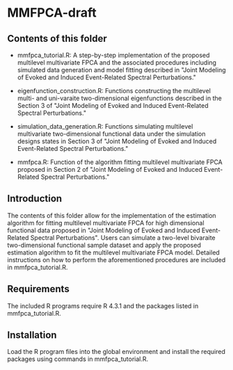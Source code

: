 # MMFPCA-draft

## Contents of this folder

- mmfpca_tutorial.R: A step-by-step implementation of the proposed multilevel multivariate FPCA and the associated procedures including simulated data generation and model fitting described in "Joint Modeling of Evoked and Induced Event-Related Spectral Perturbations."
  
- eigenfunction_construction.R: Functions constructing the multilevel multi- and uni-varaite two-dimensional eigenfunctions described in the Section 3 of "Joint Modeling of Evoked and Induced Event-Related Spectral Perturbations."
  
- simulation_data_generation.R: Functions simulating multilevel multivariate two-dimensional functional data under the simulation designs states in Section 3 of "Joint Modeling of Evoked and Induced Event-Related Spectral Perturbations."
  
- mmfpca.R: Function of the algorithm fitting multilevel multivariate FPCA proposed in Section 2 of "Joint Modeling of Evoked and Induced Event-Related Spectral Perturbations."

## Introduction

The contents of this folder allow for the implementation of the estimation algorithm for fitting multilevel multivariate FPCA for high dimensional functional data proposed in "Joint Modeling of Evoked and Induced Event-Related Spectral Perturbations". Users can simulate a two-level bivaraite two-dimensional functional sample dataset and apply the proposed estimation algorithm to fit the multilevel multivariate FPCA model. Detailed instructions on how to perform the aforementioned procedures are included in mmfpca_tutorial.R.

## Requirements

The included R programs require R 4.3.1 and the packages listed in mmfpca_tutorial.R.

## Installation

Load the R program files into the global environment and install the required packages using commands in mmfpca_tutorial.R.
